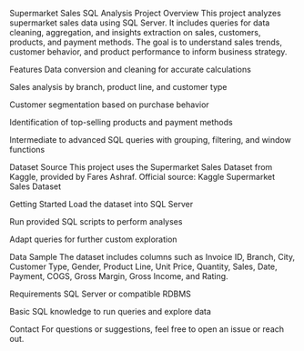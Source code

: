 
Supermarket Sales SQL Analysis
Project Overview
This project analyzes supermarket sales data using SQL Server. It includes queries for data cleaning, aggregation, and insights extraction on sales, customers, products, and payment methods. The goal is to understand sales trends, customer behavior, and product performance to inform business strategy.

Features
Data conversion and cleaning for accurate calculations

Sales analysis by branch, product line, and customer type

Customer segmentation based on purchase behavior

Identification of top-selling products and payment methods

Intermediate to advanced SQL queries with grouping, filtering, and window functions

Dataset Source
This project uses the Supermarket Sales Dataset from Kaggle, provided by Fares Ashraf.
Official source: Kaggle Supermarket Sales Dataset

Getting Started
Load the dataset into SQL Server

Run provided SQL scripts to perform analyses

Adapt queries for further custom exploration

Data Sample
The dataset includes columns such as Invoice ID, Branch, City, Customer Type, Gender, Product Line, Unit Price, Quantity, Sales, Date, Payment, COGS, Gross Margin, Gross Income, and Rating.

Requirements
SQL Server or compatible RDBMS

Basic SQL knowledge to run queries and explore data

Contact
For questions or suggestions, feel free to open an issue or reach out.

